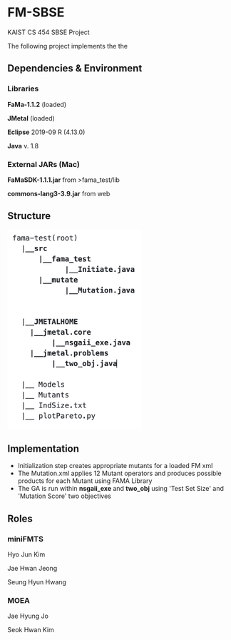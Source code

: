 # FM-SBSE
KAIST CS 454 SBSE Project

The following project implements the the

## Dependencies  & Environment
### Libraries
__FaMa-1.1.2__ (loaded)

__JMetal__ (loaded)


__Eclipse__ 2019-09 R (4.13.0)

__Java__ v. 1.8


### External JARs (Mac)
__FaMaSDK-1.1.1.jar__ from >fama_test/lib

__commons-lang3-3.9.jar__ from web



## Structure

<img src="fmts_structure.png" alt="structure" width="300"/>
  
## Implementation
- Initialization step creates appropriate mutants for a loaded FM xml
- The Mutation.xml applies 12 Mutant operators and produces possible products for each Mutant using FAMA Library
- The GA is run within __nsgaii_exe__ and __two_obj__ using 'Test Set Size' and 'Mutation Score' two objectives



## Roles
### miniFMTS
Hyo Jun Kim

Jae Hwan Jeong

Seung Hyun Hwang

### MOEA
Jae Hyung Jo

Seok Hwan Kim

